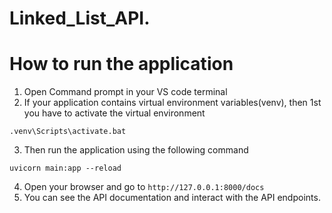 # Linked_List_API.

# How to run the application

1. Open Command prompt in your VS code terminal
2. If your application contains virtual environment variables(venv), then 1st you have to activate the virtual environment
```
.venv\Scripts\activate.bat
```
3. Then run the application using the following command
```
uvicorn main:app --reload
```
4. Open your browser and go to `http://127.0.0.1:8000/docs`
5. You can see the API documentation and interact with the API endpoints.
